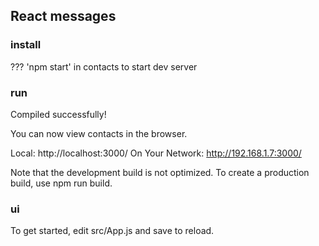 ## React messages

### install

???
'npm start' in contacts to start dev server


### run

Compiled successfully!

You can now view contacts in the browser.

  Local:            http://localhost:3000/
  On Your Network:  http://192.168.1.7:3000/

Note that the development build is not optimized.
To create a production build, use npm run build.



### ui

To get started, edit src/App.js and save to reload.
